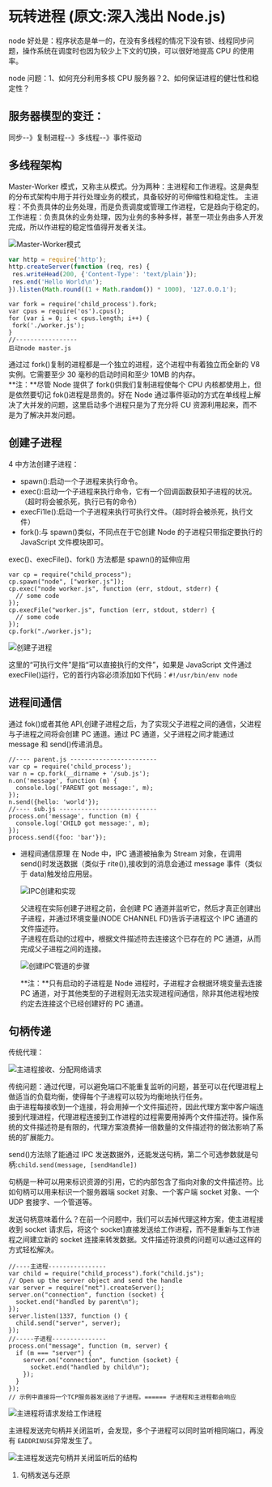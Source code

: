 # 玩转进程 (原文:深入浅出 Node.js)

node 好处是：程序状态是单一的，在没有多线程的情况下没有锁、线程同步问题，操作系统在调度时也因为较少上下文的切换，可以很好地提高 CPU 的使用率。

node 问题：1、如何充分利用多核 CPU 服务器？2、如何保证进程的健壮性和稳定性？

## 服务器模型的变迁：

同步--》复制进程--》多线程--》事件驱动

## 多线程架构

Master-Worker 模式，又称主从模式。分为两种：主进程和工作进程。这是典型的分布式架构中用于并行处理业务的模式，具备较好的可伸缩性和稳定性。
主进程：不负责具体的业务处理，而是负责调度或管理工作进程，它是趋向于稳定的。  
工作进程：负责具休的业务处理，因为业务的多种多样，甚至一项业务由多人开发完成，所以作进程的稳定性值得开发者关注。

![Master-Worker模式](./img/玩转进程-Master-Worker模式.png)

```worker.js
var http = require('http');
http.createServer(function (req, res) {
 res.writeHead(200, {'Content-Type': 'text/plain'});
 res.end('Hello World\n');
}).listen(Math.round((1 + Math.random()) * 1000), '127.0.0.1');
```

```master.js，
var fork = require('child_process').fork;
var cpus = require('os').cpus();
for (var i = 0; i < cpus.length; i++) {
 fork('./worker.js');
}
//-----------------
启动node master.js
```

通过过 fork()复制的进程都是一个独立的进程，这个进程中有着独立而全新的 V8 实例。它需要至少 30 毫秒的启动时间和至少 10MB 的内存。  
**注：**尽管 Node 提供了 fork()供我们复制进程使每个 CPU 内核都使用上，但是依然要切记 fok()进程是昂贵的。好在 Node 通过事件驱动的方式在单线程上解决了大并发的问题，这里启动多个进程只是为了充分将 CU 资源利用起来，而不是为了解决并发问题。

## 创建子进程

4 中方法创建子进程：

- spawn():启动一个子进程来执行命令。
- exec():启动一个子进程来执行命令，它有一个回调函数获知子进程的状况。（超时将会被杀死，执行已有的命令）
- execFi1le():启动一个子进程来执行可执行文件。（超时将会被杀死，执行文件）
- fork():与 spawn()类似，不同点在于它创建 Node 的子进程只带指定要执行的 JavaScript 文件模块即可。

exec()、execFile()、fork() 方法都是 spawn()的延伸应用

```
var cp = require("child_process");
cp.spawn("node", ["worker.js"]);
cp.exec("node worker.js", function (err, stdout, stderr) {
  // some code
});
cp.execFile("worker.js", function (err, stdout, stderr) {
  // some code
});
cp.fork("./worker.js");
```

![创建子进程](./img/玩转进程-创建子进程.png)

这里的“可执行文件”是指“可以直接执行的文件”，如果是 JavaScript 文件通过 execFile()运行，它的首行内容必须添加如下代码：`#!/usr/bin/env node`

## 进程间通信

通过 fok()或者其他 API,创建子进程之后，为了实现父子进程之间的通信，父进程与子进程之间将会创建 PC 通道。通过 PC 通道，父子进程之间才能通过 message 和 send()传递消息。

```
//---- parent.js ------------------------
var cp = require('child_process');
var n = cp.fork(__dirname + '/sub.js');
n.on('message', function (m) {
  console.log('PARENT got message:', m);
});
n.send({hello: 'world'});
//---- sub.js ---------------------------
process.on('message', function (m) {
  console.log('CHILD got message:', m);
});
process.send({foo: 'bar'});
```

- 进程间通信原理
  在 Node 中，IPC 通道被抽象为 Stream 对象，在调用 send()时发送数据（类似于 rite()),接收到的消息会通过 message 事件（类似于 data)触发给应用层。

  ![IPC创建和实现](./img/玩转进程-IPC创建和实现.png)

  父进程在实际创建子进程之前，会创建 PC 通道并监听它，然后才真正创建出子进程，并通过环境变量(NODE CHANNEL FD)告诉子进程这个 IPC 通道的文件描述符。  
  子进程在启动的过程中，根据文件描述符去连接这个已存在的 PC 通道，从而完成父子进程之间的连接。

  ![创建IPC管道的步骤](./img/玩转进程-创建IPC管道的步骤.png)

  **注：**只有启动的子进程是 Node 进程时，子进程才会根据环境变量去连接 PC 通道，对于其他类型的子进程则无法实现进程间通信，除非其他进程地按约定去连接这个已经创建好的 PC 通道。

## 句柄传递

传统代理：

![主进程接收、分配网络请求](./img/玩转进程-主进程接收、分配网络请求.png)

传统问题：通过代理，可以避免端口不能重复监听的问题，甚至可以在代理进程上做适当的负载均衡，使得每个子进程可以较为均衡地执行任务。  
由于进程每接收到一个连接，将会用掉一个文件描述符，因此代理方案中客户端连接到代理进程，代理进程连接到工作进程的过程需要用掉两个文件描述符。操作系统的文件描述符是有限的，代理方案浪费掉一倍数量的文件描述符的做法影响了系统的扩展能力。

send()方法除了能通过 IPC 发送数据外，还能发送句柄，第二个可选参数就是句柄:`child.send(message, [sendHandle])`

句柄是一种可以用来标识资源的引用，它的内部包含了指向对象的文件描述符。比如句柄可以用来标识一个服务器端 socket 对象、一个客户端 socket 对象、一个 UDP 套接字、一个管道等。

发送句柄意味着什么？在前一个问题中，我们可以去掉代理这种方案，使主进程接收到 socket 请求后，将这个 socket]直接发送给工作进程，而不是重新与工作进程之间建立新的 socket 连接来转发数据。文件描述符浪费的问题可以通过这样的方式轻松解决。

```
//----主进程----------------
var child = require("child_process").fork("child.js");
// Open up the server object and send the handle
var server = require("net").createServer();
server.on("connection", function (socket) {
  socket.end("handled by parent\n");
});
server.listen(1337, function () {
  child.send("server", server);
});
//-----子进程---------------
process.on("message", function (m, server) {
  if (m === "server") {
    server.on("connection", function (socket) {
      socket.end("handled by child\n");
    });
  }
});
// 示例中直接将一个TCP服务器发送给了子进程。====== 子进程和主进程都会响应
```

![主进程将请求发给工作进程](./img/玩转进程-主进程将请求发给工作进程.png)

主进程发送完句柄并关闭监听，会发现，多个子进程可以同时监听相同端口，再没有 `EADDRINUSE`异常发生了。

![主进程发送完句柄并关闭监听后的结构](./img/玩转进程-主进程发送完句柄并关闭监听后的结构.png)

1. 句柄发送与还原
